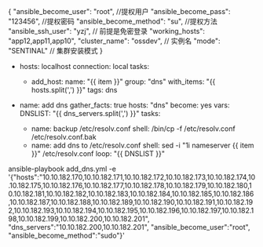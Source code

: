 


{
"ansible_become_user": "root", //提权用户
"ansible_become_pass": "123456", //提权密码
"ansible_become_method": "su", //提权方法
"ansible_ssh_user": "yzj", // 前提是免密登录
"working_hosts": "app12,app11,app10",
"cluster_name": "ossdev", // 实例名
"mode": "SENTINAL" // 集群安装模式
}

- hosts: localhost
  connection: local
  tasks:
  - add_host:
      name: "{{ item }}"
      group: "dns"
    with_items: "{{ hosts.split(',') }}"
    tags: dns

- name: add dns
  gather_facts: true
  hosts: "dns"
  become: yes
  vars:
    DNSLIST: "{{ dns_servers.split(',') }}"
  tasks:
   - name: backup /etc/resolv.conf
     shell: /bin/cp -f /etc/resolv.conf /etc/resolv.conf.bak
   - name: add dns to /etc/resolv.conf
     shell: sed -i "1i nameserver {{ item }}" /etc/resolv.conf
     loop: "{{ DNSLIST }}"




ansible-playbook add_dns.yml -e '{"hosts":"10.10.182.170,10.10.182.171,10.10.182.172,10.10.182.173,10.10.182.174,10.10.182.175,10.10.182.176,10.10.182.177,10.10.182.178,10.10.182.179,10.10.182.180,10.10.182.181,10.10.182.182,10.10.182.183,10.10.182.184,10.10.182.185,10.10.182.186,10.10.182.187,10.10.182.188,10.10.182.189,10.10.182.190,10.10.182.191,10.10.182.192,10.10.182.193,10.10.182.194,10.10.182.195,10.10.182.196,10.10.182.197,10.10.182.198,10.10.182.199,10.10.182.200,10.10.182.201", "dns_servers":"10.10.182.200,10.10.182.201", "ansible_become_user":"root", "ansible_become_method":"sudo"}'

